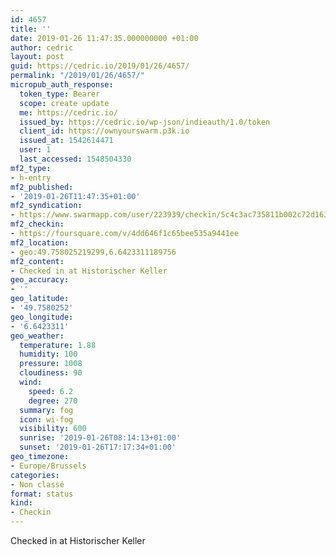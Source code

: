 ```yaml
---
id: 4657
title: ''
date: 2019-01-26 11:47:35.000000000 +01:00
author: cedric
layout: post
guid: https://cedric.io/2019/01/26/4657/
permalink: "/2019/01/26/4657/"
micropub_auth_response:
  token_type: Bearer
  scope: create update
  me: https://cedric.io/
  issued_by: https://cedric.io/wp-json/indieauth/1.0/token
  client_id: https://ownyourswarm.p3k.io
  issued_at: 1542614471
  user: 1
  last_accessed: 1548504330
mf2_type:
- h-entry
mf2_published:
- '2019-01-26T11:47:35+01:00'
mf2_syndication:
- https://www.swarmapp.com/user/223939/checkin/5c4c3ac735811b002c72d163
mf2_checkin:
- https://foursquare.com/v/4dd646f1c65bee535a9441ee
mf2_location:
- geo:49.758025219299,6.6423311189756
mf2_content:
- Checked in at Historischer Keller
geo_accuracy:
- ''
geo_latitude:
- '49.7580252'
geo_longitude:
- '6.6423311'
geo_weather:
  temperature: 1.88
  humidity: 100
  pressure: 1008
  cloudiness: 90
  wind:
    speed: 6.2
    degree: 270
  summary: fog
  icon: wi-fog
  visibility: 600
  sunrise: '2019-01-26T08:14:13+01:00'
  sunset: '2019-01-26T17:17:34+01:00'
geo_timezone:
- Europe/Brussels
categories:
- Non classé
format: status
kind:
- Checkin
---
```

Checked in at Historischer Keller